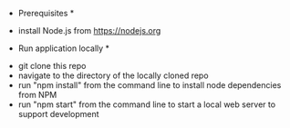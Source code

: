 
* Prerequisites *
- install Node.js from https://nodejs.org

* Run application locally *
- git clone this repo
- navigate to the directory of the locally cloned repo
- run "npm install" from the command line to install node dependencies from NPM
- run "npm start" from the command line to start a local web server to support development
